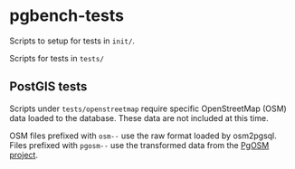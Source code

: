 # pgbench-tests

Scripts to setup for tests in `init/`.

Scripts for tests in `tests/`

## PostGIS tests

Scripts under `tests/openstreetmap` require specific
OpenStreetMap (OSM) data loaded to the database.
These data are not included at this time. 

OSM files prefixed with `osm--` use the raw format loaded
by osm2pgsql.  Files prefixed with `pgosm--` use the
transformed data from the [PgOSM project](https://github.com/rustprooflabs/pgosm).


